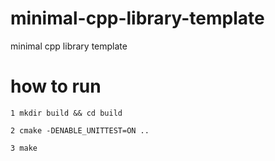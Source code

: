 # minimal-cpp-library-template
minimal cpp library template



# how to run

~~~
1 mkdir build && cd build

2 cmake -DENABLE_UNITTEST=ON ..

3 make
~~~

